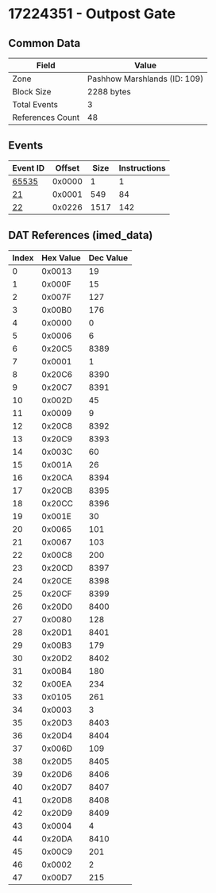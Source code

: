 # 17224351 - Outpost Gate

## Common Data

| Field            | Value                        |
|------------------|------------------------------|
| Zone             | Pashhow Marshlands (ID: 109) |
| Block Size       | 2288 bytes                   |
| Total Events     | 3                            |
| References Count | 48                           |

## Events

| Event ID            | Offset   |   Size |   Instructions |
|---------------------|----------|--------|----------------|
| [65535](./65535.md) | 0x0000   |      1 |              1 |
| [21](./21.md)       | 0x0001   |    549 |             84 |
| [22](./22.md)       | 0x0226   |   1517 |            142 |

## DAT References (imed_data)

|   Index | Hex Value   |   Dec Value |
|---------|-------------|-------------|
|       0 | 0x0013      |          19 |
|       1 | 0x000F      |          15 |
|       2 | 0x007F      |         127 |
|       3 | 0x00B0      |         176 |
|       4 | 0x0000      |           0 |
|       5 | 0x0006      |           6 |
|       6 | 0x20C5      |        8389 |
|       7 | 0x0001      |           1 |
|       8 | 0x20C6      |        8390 |
|       9 | 0x20C7      |        8391 |
|      10 | 0x002D      |          45 |
|      11 | 0x0009      |           9 |
|      12 | 0x20C8      |        8392 |
|      13 | 0x20C9      |        8393 |
|      14 | 0x003C      |          60 |
|      15 | 0x001A      |          26 |
|      16 | 0x20CA      |        8394 |
|      17 | 0x20CB      |        8395 |
|      18 | 0x20CC      |        8396 |
|      19 | 0x001E      |          30 |
|      20 | 0x0065      |         101 |
|      21 | 0x0067      |         103 |
|      22 | 0x00C8      |         200 |
|      23 | 0x20CD      |        8397 |
|      24 | 0x20CE      |        8398 |
|      25 | 0x20CF      |        8399 |
|      26 | 0x20D0      |        8400 |
|      27 | 0x0080      |         128 |
|      28 | 0x20D1      |        8401 |
|      29 | 0x00B3      |         179 |
|      30 | 0x20D2      |        8402 |
|      31 | 0x00B4      |         180 |
|      32 | 0x00EA      |         234 |
|      33 | 0x0105      |         261 |
|      34 | 0x0003      |           3 |
|      35 | 0x20D3      |        8403 |
|      36 | 0x20D4      |        8404 |
|      37 | 0x006D      |         109 |
|      38 | 0x20D5      |        8405 |
|      39 | 0x20D6      |        8406 |
|      40 | 0x20D7      |        8407 |
|      41 | 0x20D8      |        8408 |
|      42 | 0x20D9      |        8409 |
|      43 | 0x0004      |           4 |
|      44 | 0x20DA      |        8410 |
|      45 | 0x00C9      |         201 |
|      46 | 0x0002      |           2 |
|      47 | 0x00D7      |         215 |
